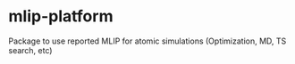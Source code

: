 # mlip-platform
Package to use reported MLIP for atomic simulations (Optimization, MD, TS search, etc)
